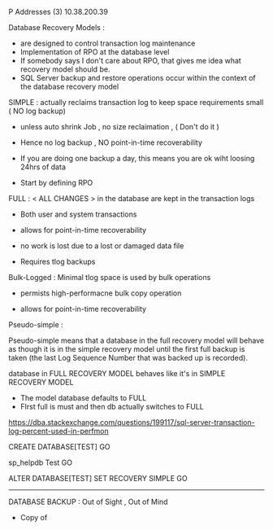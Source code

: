 
P Addresses (3)	
10.38.200.39


Database Recovery Models :  

- are designed to control transaction log maintenance 
- Implementation of RPO at the database level 
- If somebody says I don't care about RPO, that gives me idea what recovery model should be. 
- SQL Server backup and restore operations occur within the context of the database recovery model 


SIMPLE : actually reclaims transaction log <space> to keep space requirements small ( NO log backup)

- unless auto shrink Job , no size reclaimation , ( Don't do it )

- Hence no log backup , NO point-in-time recoverability 

- If you are doing one backup a day, this means you are ok wiht loosing 24hrs of data 

- Start by defining RPO 

FULL : < ALL CHANGES > in the database are kept in the transaction logs

- Both user and system transactions 

- allows for point-in-time recoverability 

- no work is lost due to a lost or damaged data file 

- Requires tlog backups 


Bulk-Logged : Minimal tlog space is used by bulk operations 

- permists high-performacne bulk copy operation 

- allows for point-in-time recoverability 

Pseudo-simple : 

Pseudo-simple means that a database in the full recovery model will behave as though it is in the simple recovery model until the first full backup is taken (the last Log Sequence Number that was backed up is recorded).

database in FULL RECOVERY MODEL behaves like it's in SIMPLE RECOVERY MODEL 

- The model database defaults to FULL 
- FIrst full is must and then db actually switches to FULL 

https://dba.stackexchange.com/questions/199117/sql-server-transaction-log-percent-used-in-perfmon

CREATE DATABASE[TEST]
GO

sp_helpdb Test
GO

ALTER DATABASE[TEST]
SET RECOVERY SIMPLE 
GO 

-------------------

DATABASE BACKUP : Out of Sight , Out of Mind 

- Copy of 
